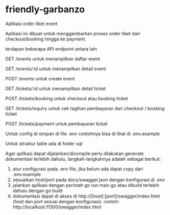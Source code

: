 # friendly-garbanzo

Aplikasi order tiket event

Aplikasi ini dibuat untuk menggambarkan proses order tiket dari checkout/booking hingga ke payment.

terdapan beberapa API endpoint antara lain

GET /events
untuk menampilkan daftar event

GET /events/:id
untuk menampilkan detail event

POST /events
untuk create event

GET /tickets/:id
untuk menampilkan detail ticket

POST /tickets/booking
untuk checkout atau booking ticket

GET /tickets/inquiry
untuk cek tagihan pembayaran dari checkout / booking ticket

POST /tickets/payment
untuk pembayaran ticket


Untuk config di simpan di file .env contohnya bisa di lihat di .env.example

Untuk struktur table ada di folder sql

Agar aplikasi dapat dijalankan/dicompile perlu dilakukan generate dokumentasi terlebih dahulu, langkah-langkahnya adalah sebagai berikut:
1. atur configurasi pada .env file, jika belum ada dapat copy dari .env.example
3. sesuaikan host/port pada docs/swagger.json dengan konfigurasi di .env
4. jalankan aplikasi dengan perintah go run main.go atau dibuild terlebih dahulu dengan go build
5. dokumentasi dapat di akses di http://[host]:[port]/swagger/index.html (host dan port sesuai dengan konfigurasi). contoh: http://localhost:11300/swagger/index.html
